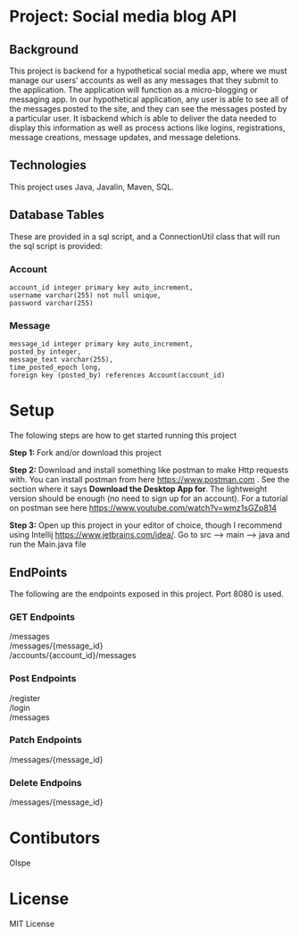 # Project: Social media blog API


## Background 

This project is backend for a hypothetical social media app, where we must manage our users’ accounts as well as any messages that they submit to the application. The application will function as a micro-blogging or messaging app. In our hypothetical application, any user is able to see all of the messages posted to the site, and they can see the messages posted by a particular user. It isbackend which is able to deliver the data needed to display this information as well as process actions like logins, registrations, message creations, message updates, and message deletions.  

## Technologies  

This project uses Java, Javalin, Maven, SQL.


## Database Tables 

These are provided in a sql script, and a ConnectionUtil class that will run the sql script is provided:

### Account
```
account_id integer primary key auto_increment,
username varchar(255) not null unique,
password varchar(255)
```

### Message
```
message_id integer primary key auto_increment,
posted_by integer,
message_text varchar(255),
time_posted_epoch long,
foreign key (posted_by) references Account(account_id)
```

# Setup

The folowing steps are how to get started running this project  

**Step 1:** Fork and/or download this project    

**Step 2:** Download and install something like postman to make Http requests with. You can install postman from here https://www.postman.com . See the section where it says **Download the Desktop App for**. The lightweight version should be enough (no need to sign up for an account). For a tutorial on postman see here https://www.youtube.com/watch?v=wmz1sGZp814

**Step 3:** Open up this project in your editor of choice, though I recommend using Intellij https://www.jetbrains.com/idea/. Go to src --> main --> java and run the Main.java file  

## EndPoints
The following are the endpoints exposed in this project. Port 8080 is used.  

### GET Endpoints
/messages  
/messages/{message_id}   
/accounts/{account_id}/messages    

### Post Endpoints
/register  
/login   
/messages    

### Patch Endpoints
/messages/{message_id}  

### Delete Endpoins
/messages/{message_id}

# Contibutors
Olspe

# License
MIT License
